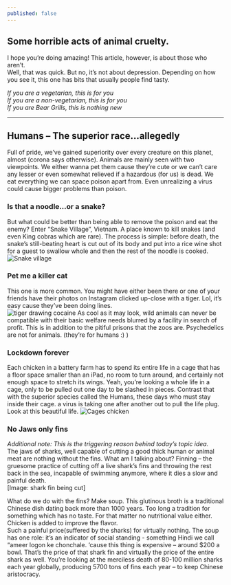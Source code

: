 ```yaml
---
published: false
---
```

## Some horrible acts of animal cruelty.

I hope you’re doing amazing! This article, however, is about those who aren’t.  
Well, that was quick. But no, it’s not about depression. Depending on how you see it, this one has bits that usually people find tasty.  
  
*If you are a vegetarian, this is for you  
If you are a non-vegetarian, this is for you  
If you are Bear Grills, this is nothing new*  

-------

## Humans – The superior race…allegedly
Full of pride, we’ve gained superiority over every creature on this planet, almost (corona says otherwise). Animals are mainly seen with two viewpoints. We either wanna pet them cause they’re cute or we can’t care any lesser or even somewhat relieved if a hazardous (for us) is dead. We eat everything we can space poison apart from. Even unrealizing a virus could cause bigger problems than poison.  
  
    
      
### Is that a noodle...or a snake?
But what could be better than being able to remove the poison and eat the enemy? Enter “Snake Village”, Vietnam.  A place known to kill snakes (and even King cobras which are rare). The process is simple: before death, the snake’s still-beating heart is cut out of its body and put into a rice wine shot for a guest to swallow whole and then the rest of the noodle is cooked.  
![Snake village](https://www.animalsasia.org/us/assets/images/news/snakeTripadvisor2.jpg)
  
  
  
### Pet me a killer cat
This one is more common. You might have either been there or one of your friends have their photos on Instagram clicked up-close with a tiger. Lol, it’s easy cause they’ve been doing lines.  
![tiger drawing cocaine](https://i.kym-cdn.com/photos/images/original/000/600/960/de5.jpg)
As cool as it may look, wild animals can never be compatible with their basic welfare needs blurred by a facility in search of profit. This is in addition to the pitiful prisons that the zoos are. Psychedelics are not for animals. (they’re for humans :) )
  
  
  
### Lockdown forever
Each chicken in a battery farm has to spend its entire life in a cage that has a floor space smaller than an iPad, no room to turn around, and certainly not enough space to stretch its wings. Yeah, you’re looking a whole life in a cage, only to be pulled out one day to be slashed in pieces. Contrast that with the superior species called the Humans, these days who must stay inside their cage. a virus is taking one after another out to pull the life plug. Look at this beautiful life.
![Cages chicken](https://149366112.v2.pressablecdn.com/wp-content/uploads/2014/03/800px-Legebat.jpg)
  
  
  
### No Jaws only fins
*Additional note: This is the triggering reason behind today’s topic idea.*   
The jaws of sharks, well capable of cutting a good thick human or animal meat are nothing without the fins. What am I talking about? Finning – the gruesome practice of cutting off a live shark’s fins and throwing the rest back in the sea, incapable of swimming anymore, where it dies a slow and painful death.   
[Image: shark fin being cut]

What do we do with the fins? Make soup. This glutinous broth is a traditional Chinese dish dating back more than 1000 years. Too long a tradition for something which has no taste. For that matter no nutritional value either. Chicken is added to improve the flavor.  
Such a painful price(suffered by the sharks) for virtually nothing. The soup has one role: it’s an indicator of social standing - something Hindi we call “ameer logon ke chonchale. ‘cause this thing is expensive – around $200 a bowl. That’s the price of that shark fin and virtually the price of the entire shark as well. You’re looking at the merciless death of 80-100 million sharks each year globally, producing 5700 tons of fins each year – to keep Chinese aristocracy.  